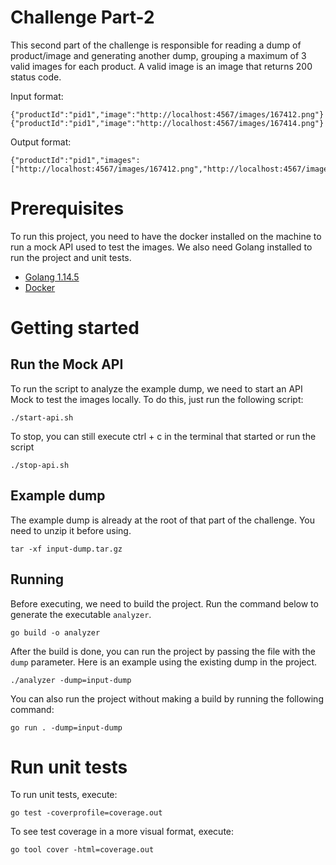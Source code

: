 # Challenge Part-2

This second part of the challenge is responsible for reading a dump of product/image and generating another dump, grouping a maximum of 3 valid images for each product. A valid image is an image that returns 200 status code.

Input format:
```
{"productId":"pid1","image":"http://localhost:4567/images/167412.png"}
{"productId":"pid1","image":"http://localhost:4567/images/167414.png"}
```

Output format:
```
{"productId":"pid1","images":["http://localhost:4567/images/167412.png","http://localhost:4567/images/167414.png"]}
```

# Prerequisites

To run this project, you need to have the docker installed on the machine to run a mock API used to test the images. We also need Golang installed to run the project and unit tests.

* [Golang 1.14.5](https://golang.org/doc/install)
* [Docker](https://docs.docker.com/engine/install/)

# Getting started

## Run the Mock API

To run the script to analyze the example dump, we need to start an API Mock to test the images locally. To do this, just run the following script:

```shell
./start-api.sh
```

To stop, you can still execute ctrl + c in the terminal that started or run the script

```shell
./stop-api.sh
```

## Example dump

The example dump is already at the root of that part of the challenge. You need to unzip it before using.

```shell
tar -xf input-dump.tar.gz
```

## Running

Before executing, we need to build the project. Run the command below to generate the executable `analyzer`.

```golang
go build -o analyzer
```

After the build is done, you can run the project by passing the file with the `dump` parameter. Here is an example using the existing dump in the project.

```shell
./analyzer -dump=input-dump
```

You can also run the project without making a build by running the following command:

```golang
go run . -dump=input-dump
```

# Run unit tests

To run unit tests, execute:

```golang
go test -coverprofile=coverage.out
```

To see test coverage in a more visual format, execute:

```golang
go tool cover -html=coverage.out
```
